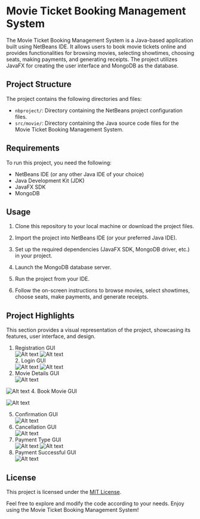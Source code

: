 # Movie Ticket Booking Management System

The Movie Ticket Booking Management System is a Java-based application built using NetBeans IDE. It allows users to book movie tickets online and provides functionalities for browsing movies, selecting showtimes, choosing seats, making payments, and generating receipts. The project utilizes JavaFX for creating the user interface and MongoDB as the database.

## Project Structure

The project contains the following directories and files:

- `nbproject/`: Directory containing the NetBeans project configuration files.
- `src/movie/`: Directory containing the Java source code files for the Movie Ticket Booking Management System.

## Requirements

To run this project, you need the following:

- NetBeans IDE (or any other Java IDE of your choice)
- Java Development Kit (JDK)
- JavaFX SDK
- MongoDB

## Usage

1. Clone this repository to your local machine or download the project files.

2. Import the project into NetBeans IDE (or your preferred Java IDE).

3. Set up the required dependencies (JavaFX SDK, MongoDB driver, etc.) in your project.

4. Launch the MongoDB database server.

5. Run the project from your IDE.

6. Follow the on-screen instructions to browse movies, select showtimes, choose seats, make payments, and generate receipts.

## Project Highlights

This section provides a visual representation of the project, showcasing its features, user interface, and design. <br>
1. Registration GUI <br>
![Alt text](https://github.com/Aminah09/temp/blob/master/2.png)
![Alt text](https://github.com/Aminah09/temp/blob/master/2.2.png)
<br> 2. Login GUI <br>
![Alt text](https://github.com/Aminah09/temp/blob/master/1.png)
![Alt text](https://github.com/Aminah09/temp/blob/master/1.1.png)
3. Movie Details GUI <br>
![Alt text](https://github.com/Aminah09/temp/blob/master/3.png)

![Alt text](https://github.com/Aminah09/temp/blob/master/3.1.png)
4. Book Movie GUI <br>

![Alt text](https://github.com/Aminah09/temp/blob/master/4.png)

5. Confirmation GUI <br>
![Alt text](https://github.com/Aminah09/temp/blob/master/5.png)
6. Cancellation GUI <br>
![Alt text](https://github.com/Aminah09/temp/blob/master/6.png)
7. Payment Type GUI <br>
![Alt text](https://github.com/Aminah09/temp/blob/master/7.png)
![Alt text](https://github.com/Aminah09/temp/blob/master/8.png)
8. Payment Successful GUI <br>
![Alt text](https://github.com/Aminah09/temp/blob/master/8.1.png)

## License

This project is licensed under the [MIT License](LICENSE).

Feel free to explore and modify the code according to your needs. Enjoy using the Movie Ticket Booking Management System!

